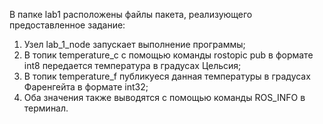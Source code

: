 В папке lab1 расположены файлы пакета, реализующего предоставленное задание:
1. Узел lab_1_node запускает выполнение программы;
2. В топик temperature_c с помощью команды rostopic pub в формате int8 передается температура в градусах Цельсия;
3. В топик temperature_f публикуеся данная температуры в градусах Фаренгейта в формате int32;
4. Оба значения также выводятся с помощью команды ROS_INFO в терминал.
